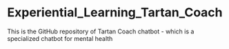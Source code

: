 # Experiential_Learning_Tartan_Coach
This is the GitHub repository of Tartan Coach chatbot - which is a specialized chatbot for mental health

